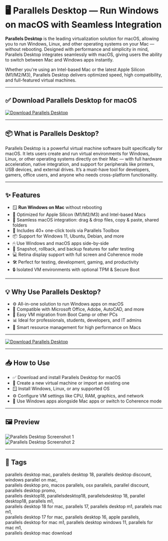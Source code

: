 # 🖥️ Parallels Desktop — Run Windows on macOS with Seamless Integration

**Parallels Desktop** is the leading virtualization solution for macOS, allowing you to run Windows, Linux, and other operating systems on your Mac — without rebooting. Designed with performance and simplicity in mind, Parallels Desktop integrates seamlessly with macOS, giving users the ability to switch between Mac and Windows apps instantly.

Whether you're using an Intel-based Mac or the latest Apple Silicon (M1/M2/M3), Parallels Desktop delivers optimized speed, high compatibility, and full-featured virtual machines.

---

## ✅ Download Parallels Desktop for macOS  
[![Download Parallels Desktop](https://img.shields.io/badge/Download-Parallels_Desktop-lightblue)](#)

---

## 📦 What is Parallels Desktop?

Parallels Desktop is a powerful virtual machine software built specifically for macOS. It lets users create and run virtual environments for Windows, Linux, or other operating systems directly on their Mac — with full hardware acceleration, native integration, and support for peripherals like printers, USB devices, and external drives. It’s a must-have tool for developers, gamers, office users, and anyone who needs cross-platform functionality.

---

## ✨ Features

- 🪟 **Run Windows on Mac** without rebooting  
- 💨 Optimized for Apple Silicon (M1/M2/M3) and Intel-based Macs  
- 🔗 Seamless macOS integration: drag & drop files, copy & paste, shared folders  
- 🧰 Includes 40+ one-click tools via Parallels Toolbox  
- 📦 Support for Windows 11, Ubuntu, Debian, and more  
- 🖱 Use Windows and macOS apps side-by-side  
- 📸 Snapshot, rollback, and backup features for safer testing  
- 💻 Retina display support with full screen and Coherence mode  
- 🛠 Perfect for testing, development, gaming, and productivity  
- 🔒 Isolated VM environments with optional TPM & Secure Boot  

---

## 💡 Why Use Parallels Desktop?

- ⚙️ All-in-one solution to run Windows apps on macOS  
- 🧩 Compatible with Microsoft Office, Adobe, AutoCAD, and more  
- 🔄 Easy VM migration from Boot Camp or other PCs  
- 📊 Ideal for professionals, students, developers, and IT admins  
- 🧠 Smart resource management for high performance on Macs  

---

[![Download Parallels Desktop](https://img.shields.io/badge/Download-Parallels_Desktop-lightblue)](#)

---

## 📥 How to Use

- ✅ Download and install Parallels Desktop for macOS  
- 💽 Create a new virtual machine or import an existing one  
- 🪟 Install Windows, Linux, or any supported OS  
- ⚙ Configure VM settings like CPU, RAM, graphics, and network  
- 🔄 Use Windows apps alongside Mac apps or switch to Coherence mode  

---

## 🖼 Preview

![Parallels Desktop Screenshot 1](https://kb.parallels.com/Attachments/kcs-195327/56e1ef5c-fdc4-4b21-9b23-9bdb306cbea5.png)  
![Parallels Desktop Screenshot 2](https://www.parallels.com/blogs/app/uploads/2022/10/macOS-desktop-3-VMs-1024x662.jpeg)

---

## 📌 Tags

parallels desktop mac, parallels desktop 18, parallels desktop discount, windows parallel on mac,  
parallels desktop pro, macos parallels, osx parallels, parallel discount, parallels desktop promo,  
parallels desktop18, parallelsdesktop18, parallelsdesktop 18, parallel desktop18, parallels m1,  
parallels desktop 18 for mac, parallels 17, parallels desktop m1, parallels mac m1,  
parallels desktop 17 for mac, parallels desktop 16, apple parallels,  
parallels desktop for mac m1, parallels desktop windows 11, parallels for mac m1,  
parallels desktop mac download  
